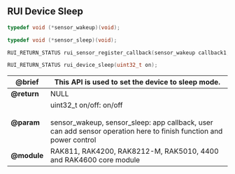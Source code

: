 ## RUI Device Sleep

```c
typedef void (*sensor_wakeup)(void);

typedef void (*sensor_sleep)(void);

RUI_RETURN_STATUS rui_sensor_register_callback(sensor_wakeup callback1,sensor_sleep callback2);

RUI_RETURN_STATUS rui_device_sleep(uint32_t on);
```

| **@brief**  | This API is used to set the device to sleep mode.                                                                                                  |
| ----------- | -------------------------------------------------------------------------------------------------------------------------------------------------- |
| **@return** | NULL                                                                                                                                               |
| **@param**  | uint32_t on/off: on/off<br><br> sensor_wakeup, sensor_sleep: app callback, user can add sensor operation here to finish function and power control |
| **@module** | RAK811, RAK4200, RAK8212-M, RAK5010, 4400 and RAK4600 core module                                                                                  |
